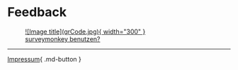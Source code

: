 # Feedback

<figure markdown>
  <a href="https://www.surveymonkey.com/">
  ![Image title](qrCode.jpg){ width="300" }
  <figcaption> surveymonkey benutzen?</figcaption>
  </a>
</figure>

---

[Impressum](legal/imprint.md){ .md-button }